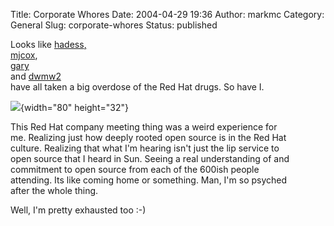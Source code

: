 Title: Corporate Whores
Date: 2004-04-29 19:36
Author: markmc
Category: General
Slug: corporate-whores
Status: published

Looks like
[hadess](http://www.advogato.org/person/hadess/diary.html?start=367)[,  
]()[mjcox](http://www.advogato.org/person/mjcox/diary.html?start=118),  
[gary](http://www.advogato.org/person/gary/diary.html?start=118)  
and [dwmw2](http://www.advogato.org/person/dwmw2/diary.html?start=102)  
have all taken a big overdose of the Red Hat drugs. So have I.

![](http://inauspicious.org/files/images/iamredhat.png){width="80"
height="32"}

This Red Hat company meeting thing was a weird experience for  
me. Realizing just how deeply rooted open source is in the Red Hat  
culture. Realizing that what I'm hearing isn't just the lip service to  
open source that I heard in Sun. Seeing a real understanding of and  
commitment to open source from each of the 600ish people  
attending. Its like coming home or something. Man, I'm so psyched  
after the whole thing.

Well, I'm pretty exhausted too :-)
